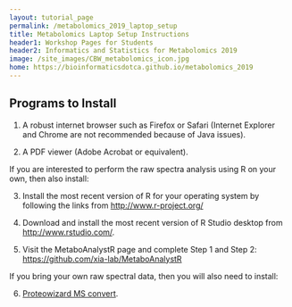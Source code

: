 ```yaml
---
layout: tutorial_page
permalink: /metabolomics_2019_laptop_setup
title: Metabolomics Laptop Setup Instructions
header1: Workshop Pages for Students
header2: Informatics and Statistics for Metabolomics 2019
image: /site_images/CBW_metabolomics_icon.jpg
home: https://bioinformaticsdotca.github.io/metabolomics_2019
---
```


## Programs to Install

1) A robust internet browser such as Firefox or Safari (Internet Explorer and Chrome are not recommended because of Java issues).

2) A PDF viewer (Adobe Acrobat or equivalent).  
  
  

If you are interested to perform the raw spectra analysis using R on your own, then also install:

3) Install the most recent version of R for your operating system by following the links from http://www.r-project.org/  
 
4) Download and install the most recent version of R Studio desktop from http://www.rstudio.com/.  

5) Visit the MetaboAnalystR page and complete Step 1 and Step 2: https://github.com/xia-lab/MetaboAnalystR
  
  
  
If you bring your own raw spectral data, then you will also need to install:  

6) [Proteowizard MS convert](http://proteowizard.sourceforge.net/user_installation.shtml).


